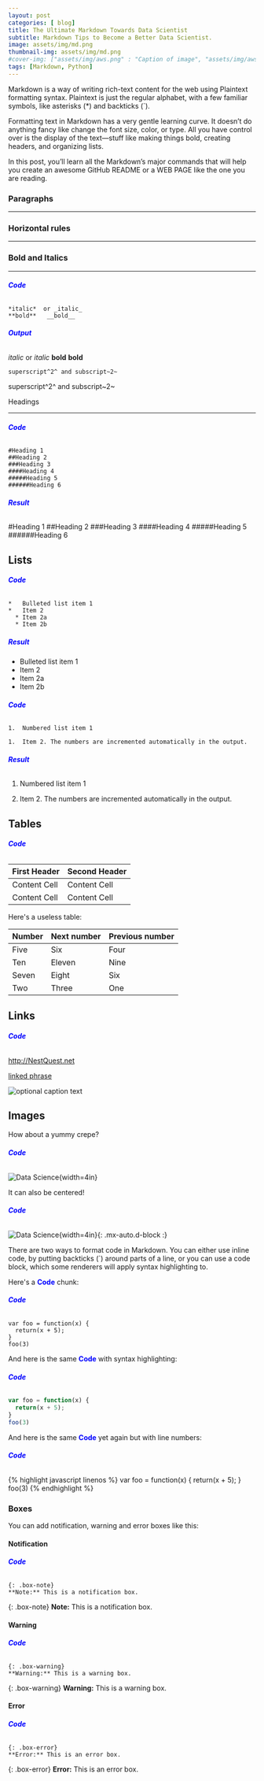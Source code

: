 ```yaml
---
layout: post
categories: [ blog]
title: The Ultimate Markdown Towards Data Scientist
subtitle: Markdown Tips to Become a Better Data Scientist.
image: assets/img/md.png
thumbnail-img: assets/img/md.png
#cover-img: ["assets/img/aws.png" : "Caption of image", "assets/img/aws.png" : "Caption of image"]
tags: [Markdown, Python]
---
```

<style>
r { color: Red }
o { color: Orange }
g { color: Green }
b { color: Blue }
</style>
<!--- -------Introduction-------- --->
Markdown is a way of writing rich-text content for the web using Plaintext formatting syntax. Plaintext is just the regular alphabet, with a few familiar symbols, like asterisks (*) and backticks (`).  
  
Formatting text in Markdown has a very gentle learning curve. It doesn’t do anything fancy like change the font size, color, or type. All you have control over is the display of the text—stuff like making things bold, creating headers, and organizing lists.   
  
In this post, you’ll learn all the Markdown’s major commands that will help you create an awesome GitHub README or a WEB PAGE like the one you are reading.

### Paragraphs
---  


### Horizontal rules
---


### Bold and Italics
---


###### <b>Code</b>

```
*italic*  or _italic_
**bold**   __bold__
```

###### <b>Output</b>

*italic*  or _italic_
**bold**   __bold__


```superscript^2^ and subscript~2~```

superscript^2^ and subscript~2~

Headings
- - - - - - - - - - - - - - - - - - - - - - - - - - - - - - 


###### <b>Code</b>

```
#Heading 1
##Heading 2
###Heading 3
####Heading 4
#####Heading 5
######Heading 6
```


###### <b>Result</b>

#Heading 1
##Heading 2
###Heading 3
####Heading 4
#####Heading 5
######Heading 6


Lists
------------------------------------------------------------


###### <b>Code</b>

```
*   Bulleted list item 1
*   Item 2
  * Item 2a
  * Item 2b
```


##### <b>Result</b>

*   Bulleted list item 1
*   Item 2
  * Item 2a
  * Item 2b


###### <b>Code</b>

```
1.  Numbered list item 1

1.  Item 2. The numbers are incremented automatically in the output.
```

###### <b>Result</b>

1.  Numbered list item 1

1.  Item 2. The numbers are incremented automatically in the output.


Tables 
------------------------------------------------------------

###### <b>Code</b>

First Header  | Second Header
------------- | -------------
Content Cell  | Content Cell
Content Cell  | Content Cell

Here's a useless table:

| Number | Next number | Previous number |
| :------ |:--- | :--- |
| Five | Six | Four |
| Ten | Eleven | Nine |
| Seven | Eight | Six |
| Two | Three | One |


Links
------------------------------------------------------------

###### <b>Code</b>


<http://NestQuest.net>

[linked phrase](http://NestQuest.net)

![optional caption text](assets/img/md.png)


Images
------------------------------------------------------------

How about a yummy crepe?

###### <b>Code</b>

![Data Science](https://nestquest.net/assets/img/DS.png){width=4in}

It can also be centered!

###### <b>Code</b>

![Data Science](./assets/img/DS.png){width=4in}{: .mx-auto.d-block :}


There are two ways to format code in Markdown. You can either use inline code, by putting backticks (`) around parts of a line, or you can use a code block, which some renderers will apply syntax highlighting to.

Here's a <b>Code</b> chunk:

###### <b>Code</b>

~~~
var foo = function(x) {
  return(x + 5);
}
foo(3)
~~~

And here is the same <b>Code</b> with syntax highlighting:

###### <b>Code</b>

```javascript
var foo = function(x) {
  return(x + 5);
}
foo(3)
```

And here is the same <b>Code</b> yet again but with line numbers:

###### <b>Code</b>

{% highlight javascript linenos %}
var foo = function(x) {
  return(x + 5);
}
foo(3)
{% endhighlight %}

### Boxes
You can add notification, warning and error boxes like this:

#### Notification

###### <b>Code</b>

~~~
{: .box-note}
**Note:** This is a notification box.
~~~

{: .box-note}
**Note:** This is a notification box.

#### Warning

###### <b>Code</b>

~~~
{: .box-warning}
**Warning:** This is a warning box.
~~~

{: .box-warning}
**Warning:** This is a warning box.

#### Error

###### <b>Code</b>

~~~
{: .box-error}
**Error:** This is an error box.
~~~

{: .box-error}
**Error:** This is an error box.
